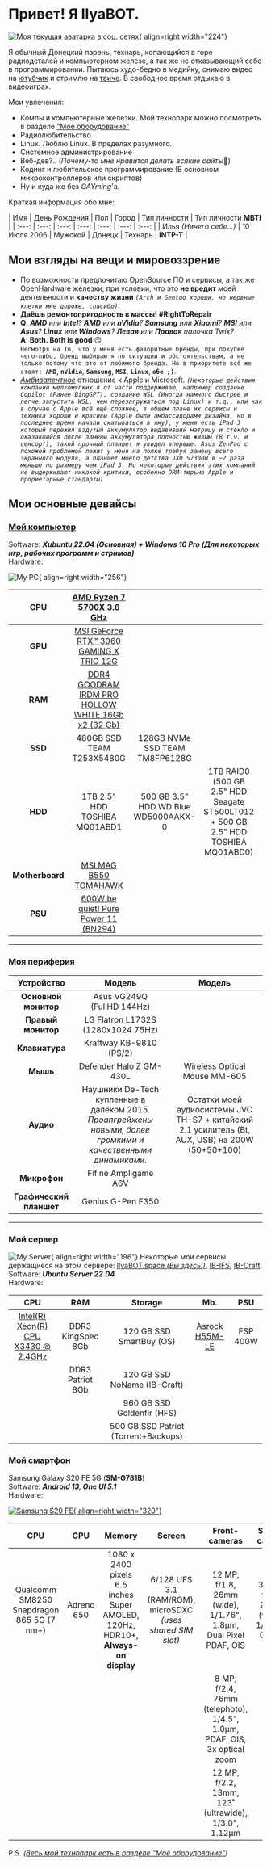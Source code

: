 # Привет! Я IlyaBOT.

[![Моя текущая аватарка в соц. сетях](assets/IB_avatar.jpg "Моя текущая аватарка в соц. сетях"){ align=right width="224"}](assets/IB_avatar.jpg "Моя текущая аватарка в соц. сетях")

Я обычный Донецкий парень, технарь, копающийся в горе радиодеталей и компьютерном железе, а так же не отказывающий себе в программировании. Пытаюсь худо-бедно в медийку, снимаю видео на [ютубчик](https://www.youtube.com/@ilyabot) и стримлю на [твиче](https://www.twitch.tv/ilya_boot). В свободное время отдыхаю в видеоиграх.

Мои увлечения:

- Компы и компьютерные железки. Мой технопарк можно посмотреть в разделе ["Моё оборудование"](myHardware/index.md)
- Радиолюбительство
- Linux. Люблю Linux. В пределах разумного.
- Системное администрирование
- Веб-дев?.. (*Почему-то мне нравится делать всякие сайты*🙂)
- Кодинг и любительское программирование (В основном микроконтроллеров или скриптов)
- Ну и куда же без _GAYming_'а.

Краткая информация обо мне:

| Имя  | День Рождения | Пол | Город  | Тип личности | Тип личности **MBTI** |
| :---: | :---: | :---: | :---: | :---: | :---: | :---: |
| Илья _(Ничего себе...)_ | 10 Июля 2006 | Мужской | Донецк |   Технарь    |      **INTP-T**       |

## Мои взгляды на вещи и мировоззрение

- По возможности предпочитаю OpenSource ПО и сервисы, а так же OpenHardware железки, при условии, что это **не вредит** моей деятельности и **качеству жизни** _`(Arch и Gentoo хороши, но нервные клетки мне дороже, спасибо)`_.
- **Даёшь ремонтопригодность в массы! #RightToRepair**
- **Q**: _**AMD** или **Intel**? **AMD** или **nVidia**? **Samsung** или **Xiaomi**? **MSI** или **Asus**? **Linux** или **Windows**? **Левая** или **Правая** палочка Twix?_<br>
  **A**: **Both. Both is good** :smirk:<br>`Несмотря на то, что у меня есть фаворитные бренды, при покупке чего-либо, бренд выбираю я по ситуации и обстоятельствам, а не только потому что это от любимого бренда. Но в приоритете всё же стоят: `**`AMD`**, **`nVidia`**, **`Samsung`**, **`MSI`**, **`Linux`**, **`обе ;)`**.
- [_Амбивалентное_](https://ru.wikipedia.org/wiki/%D0%90%D0%BC%D0%B1%D0%B8%D0%B2%D0%B0%D0%BB%D0%B5%D0%BD%D1%82%D0%BD%D0%BE%D1%81%D1%82%D1%8C) отношение к Apple и Microsoft. _`(Некоторые действия компании мелкомягких я от части поддерживаю, например создание Copilot (Ранее BingGPT), создание WSL (Иногда намного быстрее и легче запустить WSL, чем перезагружаться под Linux) и т.д., или как в случае с Apple всё ещё сложнее, в общем плане их сервисы и техника хороши и красивы (Apple были амбассадорами дизайна, но в последнее время начали скатываться в яму), у меня есть iPad 3 который пережил вздутый аккумулятор выдавивший матрицу и стекло и оказавшийся после замены аккумулятора полностью живым (В т.ч. и сенсор!), такой прочный планшет я увидел впервые. Asus ZenPad с похожей проблемой лежит у меня на полке требуя замену всего экранного модуля, а планшет моего детства JXD S7300B в ~2 раза меньше по размеру чем iPad 3. Но некоторые действия этих компаний не выдерживают никакой критики, особенно DRM-тюрьма Apple и прориетарные стандарты)`_

## Мои основные девайсы

### [Мой компьютер](blog/posts/myPC/myPC.md)

Software: **_Xubuntu 22.04 (Основная) + Windows 10 Pro (Для некоторых игр, рабочих программ и стримов)_**<br>
Hardware:

![My PC](assets/myPC.png){ align=right width="256"}

|     **CPU**     | [AMD Ryzen 7 5700X 3.6 GHz](https://www.amd.com/en/products/cpu/amd-ryzen-7-5700x) | | | |
| :-------------: | :-----------------------------------------------------------------------------------------------------------------------------: | :----------------------------------: | :-------------------------------------------------------------------------------: | :------------------------------: |
|     **GPU**     | [MSI GeForce RTX™ 3060 GAMING X TRIO 12G](https://www.msi.com/Graphics-Card/GeForce-RTX-3060-GAMING-X-TRIO-12G#FinAirflow-href) | | | |
|     **RAM**     | [DDR4 GOODRAM IRDM PRO HOLLOW WHITE 16Gb x2 (32 Gb)](https://www.goodram.com/ru/products/irdm-pro-ddr4-hollow-white/) | | | |
|     **SSD**     | 480GB SSD TEAM T253X5480G | 128GB NVMe SSD TEAM TM8FP6128G |
|     **HDD**     | 1TB 2.5" HDD TOSHIBA MQ01ABD1 | 500 GB 3.5" HDD WD Blue WD5000AAKX-0 | 1TB RAID0 (500 GB 2.5" HDD Seagate ST500LT012 + 500 GB 2.5" HDD TOSHIBA MQ01ABD0) | 500 GB 2.5" HDD TOSHIBA MK5076GS |
| **Motherboard** | [MSI MAG B550 TOMAHAWK](https://ru.msi.com/Motherboard/MAG-B550-TOMAHAWK) | | | |
|     **PSU**     | [600W be quiet! Pure Power 11 (BN294)](https://www.bequiet.com/en/powersupply/1543) | | | |

---

### Моя периферия

|       Устройство        | Модель | Модель |
| :---: | :---: | :---: |
|  **Основной монитор**   | Asus VG249Q (FullHD 144Hz) | |
|   **Правый монитор**    | LG Flatron L1732S (1280x1024 75Hz) | |
|     **Клавиатура**      | Kraftway KB-9810 (PS/2) | |
|        **Мышь**         | Defender Halo Z GM-430L | Wireless Optical Mouse MM-605 |
|        **Аудио**        | Наушники De-Tech купленные в далёком 2015.<br>*Проапгрейжены новыми, более громкими и качественными динамиками.* | Остатки моей аудиосистемы JVC TH-S7 + китайский 2.1 усилитель (Bt, AUX, USB) на 200W (50+50+100) |
|      **Микрофон**       | Fifine Ampligame A6V |
| **Графический планшет** | Genius G-Pen F350 |

---

### Мой сервер
![My Server](assets/myServer.png){ align=right width="196"}
Некоторые мои сервисы держащиеся на этом сервере: [IlyaBOT.space _(Вы здесь!)_](index.md), [IB-IFS](https://ibifs.ddns.net/), [IB-Craft](https://ibcraft.ru).<br>
Software: ***Ubuntu Server 22.04***<br>
Hardware:

| **CPU** | **RAM** | **Storage** | **Mb.** | **PSU**  |
| :---: | :---: | :---: | :---: | :---: |
| [Intel(R) Xeon(R) CPU X3430 @ 2.4GHz](https://www.intel.com/content/www/us/en/products/sku/42929/intel-xeon-processor-x3430-8m-cache-2-40-ghz.html) | DDR3 KingSpec 8Gb | 120 GB SSD SmartBuy (OS) | [Asrock H55M-LE](https://www.asrock.com/mb/Intel/H55M-LE/) | FSP 400W |
| | DDR3 Patriot 8Gb | 120 GB SSD NoName (IB-Craft) | | |
| | | 960 GB SSD Goldenfir (HFS) | | |
| | | 500 GB SSD Patriot (Torrent+Backups) | | |

### Мой смартфон

Samsung Galaxy S20 FE 5G (**SM-G781B**)<br>
Software: **_Android 13, One UI 5.1_**<br>
Hardware:

[![Samsung S20 FE](assets/samsung-s20fe.png){ align=right width="320"}](assets/samsung-s20fe.png)

| **CPU** | **GPU** | **Memory** | **Screen** | **Front-cameras** | **Selfie-camera** |
| :---: | :---: | :---: | :---: | :---: | :---: |
| Qualcomm SM8250 Snapdragon 865 5G (7 nm+) | Adreno 650 | 1080 x 2400 pixels 6.5 inches Super AMOLED, 120Hz, HDR10+, **Always-on display** | 6/128 UFS 3.1 (RAM/ROM), microSDXC _(uses shared SIM slot)_ | 12 MP, f/1.8, 26mm (wide), 1/1.76", 1.8µm, Dual Pixel PDAF, OIS | 32 MP, f/2.2, 26mm (wide), 1/2.74", 0.8µm |
| | | | | 8 MP, f/2.4, 76mm (telephoto), 1/4.5", 1.0µm, PDAF, OIS, 3x optical zoom | |
| | | | | 12 MP, f/2.2, 13mm, 123˚ (ultrawide), 1/3.0", 1.12µm | |

P.S. _([Весь мой технопарк есть в разделе "Моё оборудование"](myHardware/index.md))_
